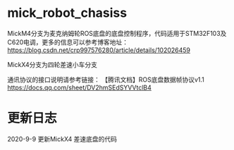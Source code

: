 # mick_robot_chasiss

MickM4分支为麦克纳姆轮ROS底盘的底盘控制程序，代码适用于STM32F103及C620电调，更多的信息可以参考博客地址：https://blog.csdn.net/crp997576280/article/details/102026459


MickX4分支为四轮差速小车分支

通讯协议的接口说明请参考链接： 【腾讯文档】ROS底盘数据帧协议v1.1
https://docs.qq.com/sheet/DV2hmSEdSYVVtclB4

# 更新日志

2020-9-9 更新MickX4 差速底盘的代码

